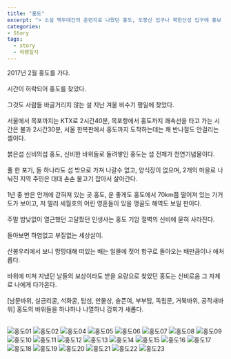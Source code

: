 ```yaml
---
title: "홍도"
excerpt: "> 소설 백두대간의 훈련지로 나왔던 홍도, 도봉산 입구나 북한산성 입구에 홍보 여행지로 많이 등장한다. 그래서 어르신들은 홍도 여행을 많이 가실까?! ㅎㅎㅎ"
categories:
- Story
tags:
  - story
  - 여행일지
---
```


2017년 2월 홍도를 가다.<br><br>
시간이 허락되어 홍도를 찾았다.<br><br> 
그것도 사람들 바글거리지 않는 설 지난 겨울 비수기 평일에 찾았다.<br><br>
서울에서 목포까지는 KTX로 2시간40분, 목포항에서 홍도까지 쾌속선을 타고 가는 시간은 불과 2시간30분, 서울 한복판에서 홍도까지 도착하는데는 채 반나절도 안걸리는 셈이다.<br><br>
붉은섬 신비의섬 홍도, 신비한 바위들로 둘려쌓인 홍도는 섬 전체가 천연기념물이다.<br><br>
풀 한 포기, 돌 하나라도 섬 밖으로 가져 나갈수 없고, 양식장이 없으며, 2개의 마을로 나눠진 지역 주민은 대대 손손 물고기 잡아서 살아간다.<br><br>
1년 중 반은 안개에 갇혀져 있는 곳 홍도, 운 좋게도 홍도에서 70km쯤 떨어져 있는 가거도가 보이고, 저 멀리 세월호의 어린 영혼들이 있을 맹골도 해역도 보일 판이다.<br><br>
주말 밤낮없이 열근했던 고달팠던 인생사는 홍도 기암 절벽의 신비에 묻혀 사라진다.<br><br>
돌아보면 하염없고 부질없는 세상살이.<br><br>
산봉우리에서 보니 망망대해 떠있는 배는 일몰에 젓어 항구로 돌아오는 배만큼이나 애처롭다.<br><br>
바위에 미쳐 지냈던 날들의 보상이라도 받을 요량으로 찾았던 홍도는 신비로움 그 자체로 나에게 다가온다.<br><br>
[남문바위, 실금리굴, 석화굴, 탑섬, 만물상, 슬픈여, 부부탑, 독립문, 거북바위, 공작새바위] 홍도의 바위들을 하나하나 나열하니 감회가 새롭다.<br><br>

![홍도01](/myblog/assets/img/hongdo/01.jpg)
![홍도02](/myblog/assets/img/hongdo/02.jpg)
![홍도04](/myblog/assets/img/hongdo/04.jpg)
![홍도05](/myblog/assets/img/hongdo/05.jpg)
![홍도06](/myblog/assets/img/hongdo/06.jpg)
![홍도07](/myblog/assets/img/hongdo/07.jpg)
![홍도08](/myblog/assets/img/hongdo/08.jpg)
![홍도09](/myblog/assets/img/hongdo/09.jpg)
![홍도10](/myblog/assets/img/hongdo/10.jpg)
![홍도11](/myblog/assets/img/hongdo/11.jpg)
![홍도12](/myblog/assets/img/hongdo/12.jpg)
![홍도13](/myblog/assets/img/hongdo/13.jpg)
![홍도14](/myblog/assets/img/hongdo/14.jpg)
![홍도15](/myblog/assets/img/hongdo/15.jpg)
![홍도16](/myblog/assets/img/hongdo/16.jpg)
![홍도17](/myblog/assets/img/hongdo/17.jpg)
![홍도18](/myblog/assets/img/hongdo/18.jpg)
![홍도19](/myblog/assets/img/hongdo/19.jpg)
![홍도20](/myblog/assets/img/hongdo/20.jpg)
![홍도21](/myblog/assets/img/hongdo/21.jpg)
![홍도22](/myblog/assets/img/hongdo/22.jpg)
![홍도23](/myblog/assets/img/hongdo/23.jpg)